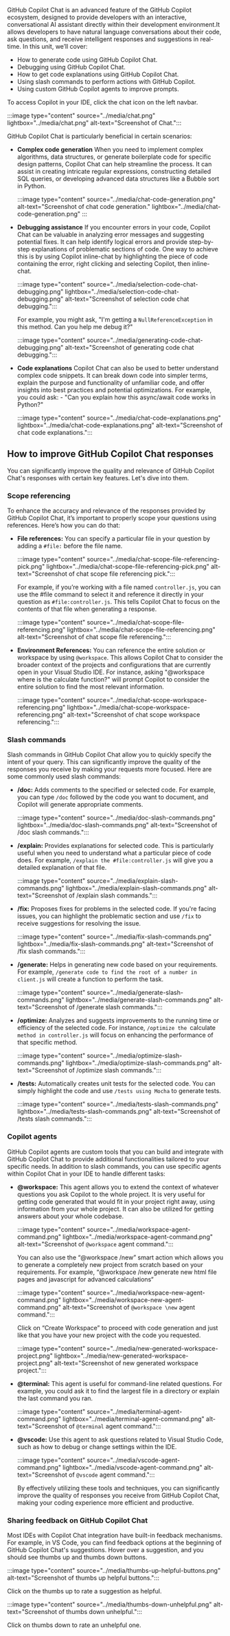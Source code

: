 GitHub Copilot Chat is an advanced feature of the GitHub Copilot ecosystem, designed to provide developers with an interactive, conversational AI assistant directly within their development environment.It allows developers to have natural language conversations about their code, ask questions, and receive intelligent responses and suggestions in real-time.
In this unit, we’ll cover:

- How to generate code using GitHub Copilot Chat.
- Debugging using GitHub Copilot Chat.
- How to get code explanations using GitHub Copilot Chat.
- Using slash commands to perform actions with GitHub Copilot.
- Using custom GitHub Copilot agents to improve prompts.

To access Copilot in your IDE, click the chat icon on the left navbar.

:::image type="content" source="../media/chat.png" lightbox="../media/chat.png" alt-text="Screenshot of Chat.":::

GitHub Copilot Chat is particularly beneficial in certain scenarios:

- **Complex code generation**
  When you need to implement complex algorithms, data structures, or generate boilerplate code for specific design patterns, Copilot Chat can help streamline the process. It can assist in creating intricate regular expressions, constructing detailed SQL queries, or developing advanced data structures like a Bubble sort in Python. 

  :::image type="content" source="../media/chat-code-generation.png" alt-text="Screenshot of chat code generation." lightbox="../media/chat-code-generation.png" :::

- **Debugging assistance**
  If you encounter errors in your code, Copilot Chat can be valuable in analyzing error messages and suggesting potential fixes. It can help identify logical errors and provide step-by-step explanations of problematic sections of code. 
  One way to achieve this is by using Copilot inline-chat by highlighting the piece of code containing the error, right clicking and selecting Copilot, then inline-chat. 
  
  :::image type="content" source="../media/selection-code-chat-debugging.png" lightbox="../media/selection-code-chat-debugging.png" alt-text="Screenshot of selection code chat debugging.":::

  For example, you might ask, "I'm getting a `NullReferenceException` in this method. Can you help me debug it?"

  :::image type="content" source="../media/generating-code-chat-debugging.png" alt-text="Screenshot of generating code chat debugging.":::
  
- **Code explanations**
  Copilot Chat can also be used to better understand complex code snippets. It can break down code into simpler terms, explain the purpose and functionality of unfamiliar code, and offer insights into best practices and potential optimizations. For example, you could ask: - "Can you explain how this async/await code works in Python?"

  :::image type="content" source="../media/chat-code-explanations.png" lightbox="../media/chat-code-explanations.png" alt-text="Screenshot of chat code explanations.":::


## How to improve GitHub Copilot Chat responses
You can significantly improve the quality and relevance of GitHub Copilot Chat's responses with certain key features. Let's dive into them.

### Scope referencing

To enhance the accuracy and relevance of the responses provided by GitHub Copilot Chat, it’s important to properly scope your questions using references. Here’s how you can do that:

- **File references:** You can specify a particular file in your question by adding a `#file:` before the file name. 

  :::image type="content" source="../media/chat-scope-file-referencing-pick.png" lightbox="../media/chat-scope-file-referencing-pick.png" alt-text="Screenshot of chat scope file referencing pick.":::

  For example, if you’re working with a file named `controller.js`, you can use the #file command to select it and reference it directly in your question as `#file:controller.js`. This tells Copilot Chat to focus on the contents of that file when generating a response.

  :::image type="content" source="../media/chat-scope-file-referencing.png" lightbox="../media/chat-scope-file-referencing.png" alt-text="Screenshot of chat scope file referencing.":::

- **Environment References:** You can reference the entire solution or workspace by using `@workspace`. This allows Copilot Chat to consider the broader context of the projects and configurations that are currently open in your Visual Studio IDE. For instance, asking "@workspace where is the calculate function?" will prompt Copilot to consider the entire solution to find the most relevant information.

  :::image type="content" source="../media/chat-scope-workspace-referencing.png" lightbox="../media/chat-scope-workspace-referencing.png" alt-text="Screenshot of chat scope workspace referencing.":::

### Slash commands

Slash commands in GitHub Copilot Chat allow you to quickly specify the intent of your query. This can significantly improve the quality of the responses you receive by making your requests more focused. Here are some commonly used slash commands:

- **/doc:** Adds comments to the specified or selected code. For example, you can type `/doc` followed by the code you want to document, and Copilot will generate appropriate comments.

  :::image type="content" source="../media/doc-slash-commands.png" lightbox="../media/doc-slash-commands.png" alt-text="Screenshot of /doc slash commands.":::

- **/explain:** Provides explanations for selected code. This is particularly useful when you need to understand what a particular piece of code does. For example, `/explain the #file:controller.js` will give you a detailed explanation of that file.

  :::image type="content" source="../media/explain-slash-commands.png" lightbox="../media/explain-slash-commands.png" alt-text="Screenshot of /explain slash commands.":::

- **/fix:** Proposes fixes for problems in the selected code. If you're facing issues, you can highlight the problematic section and use `/fix` to receive suggestions for resolving the issue.

  :::image type="content" source="../media/fix-slash-commands.png" lightbox="../media/fix-slash-commands.png" alt-text="Screenshot of /fix slash commands.":::

- **/generate:** Helps in generating new code based on your requirements. For example, `/generate code to find the root of a number in client.js` will create a function to perform the task.

  :::image type="content" source="../media/generate-slash-commands.png" lightbox="../media/generate-slash-commands.png" alt-text="Screenshot of /generate slash commands.":::

- **/optimize:** Analyzes and suggests improvements to the running time or efficiency of the selected code. For instance, `/optimize the `calculate` method in controller.js` will focus on enhancing the performance of that specific method.

  :::image type="content" source="../media/optimize-slash-commands.png" lightbox="../media/optimize-slash-commands.png" alt-text="Screenshot of /optimize slash commands.":::

- **/tests:** Automatically creates unit tests for the selected code. You can simply highlight the code and use `/tests using Mocha` to generate tests.

  :::image type="content" source="../media/tests-slash-commands.png" lightbox="../media/tests-slash-commands.png" alt-text="Screenshot of /tests slash commands.":::

### Copilot agents

GitHub Copilot agents are custom tools that you can build and integrate with GitHub Copilot Chat to provide additional functionalities tailored to your specific needs. In addition to slash commands, you can use specific agents within Copilot Chat in your IDE to handle different tasks:

- **@workspace:** This agent allows you to extend the context of whatever questions you ask Copilot to the whole project. It is very useful for getting code generated that would fit in your project right away, using information from your whole project. It can also be utilized for getting answers about your whole codebase. 

  :::image type="content" source="../media/workspace-agent-command.png" lightbox="../media/workspace-agent-command.png" alt-text="Screenshot of `@workspace` agent command.":::

  You can also use the “@workspace /new” smart action which allows you  to generate a completely new project from scratch based on your requirements. For example, “@workspace /new generate new html file pages and javascript for advanced calculations“

  :::image type="content" source="../media/workspace-new-agent-command.png" lightbox="../media/workspace-new-agent-command.png" alt-text="Screenshot of  `@workspace \new` agent command.":::

  Click on “Create Workspace” to proceed with code generation and just like that you have your new project with the code you requested.

  :::image type="content" source="../media/new-generated-workspace-project.png" lightbox="../media/new-generated-workspace-project.png" alt-text="Screenshot of new generated workspace project.":::

- **@terminal:** This agent is useful for command-line related questions. For example, you could ask it to find the largest file in a directory or explain the last command you ran.

  :::image type="content" source="../media/terminal-agent-command.png" lightbox="../media/terminal-agent-command.png" alt-text="Screenshot of `@terminal` agent command.":::

- **@vscode:** Use this agent to ask questions related to Visual Studio Code, such as how to debug or change settings within the IDE.

  :::image type="content" source="../media/vscode-agent-command.png" lightbox="../media/vscode-agent-command.png" alt-text="Screenshot of `@vscode` agent command.":::

  By effectively utilizing these tools and techniques, you can significantly improve the quality of responses you receive from GitHub Copilot Chat, making your coding experience more efficient and productive.

### Sharing feedback on GitHub Copilot Chat
Most IDEs with Copilot Chat integration have built-in feedback mechanisms. For example, in VS Code, you can find feedback options at the beginning of GitHub Copilot Chat's suggestions. Hover over a suggestion, and you should see thumbs up and thumbs down buttons. 

:::image type="content" source="../media/thumbs-up-helpful-buttons.png" alt-text="Screenshot of thumbs up helpful buttons.":::

Click on the thumbs up to rate a suggestion as helpful. 

:::image type="content" source="../media/thumbs-down-unhelpful.png" alt-text="Screenshot of thumbs down unhelpful.":::

Click on thumbs down to rate an unhelpful one.
